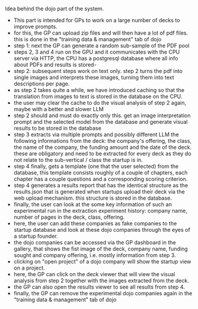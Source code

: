 Idea behind the dojo part of the system. 
- This part is intended for GPs to work on a large number of decks to improve prompts.
- for this, the GP can upload zip files and will then have a lot of pdf files. this is done in the "training data & management" tab of dojo
- step 1: next the GP can generate a random sub-sample of the PDF pool
- steps 2, 3 and 4 run on the GPU and it communicates with the CPU server via HTTP, the CPU has a postgresql database where all info about PDFs and results is stored-
- step 2: subsequent steps work on text only. step 2 turns the pdf into single images and interprets these images,  turning them into text descriptions per page.
- as step 2 takes quite a while, we have introduced caching so that the translation from images to text is stored in the database on the CPU.
- the user may clear the cache to do the visual analysis of step 2 again, maybe with a better and slower LLM
- step 2 should and must do exactly only this. get an image interpretation prompt and the selected model from the database and generate visual results to be stored in the database
- step 3 extracts via multiple prompts and possibly different LLM the following informations from the deck: the company's offering, the class, the name of the company, the funding amount and the date of the deck. these are obligatory and need to be extracted for every deck as they do not relate to the sub-vertical / class the startup is in.
- step 4 finally, gets a template (one that the user selected) from the database, this template consists roughly of a couple of chapters, each chapter has a couple questions and a corresponding scoring criterion.
- step 4 generates a results report that has the identical structure as the results.json that is generated when startups upload their deck via the web upload mechanism. this structure is stored in the database.
- finally, the user can look at the some key information of such an experimental run in the extraction experiment history: company name, number of pages in the deck, class, offering.
- here, the user can add these companies as fake companies to the startup database and look at these dojo companies through the eyes of a startup founder.
- the dojo companies can be accessed via the GP dashboard in the gallery, that shows the fist image of the deck, company name, funding sought and company offering, i.e. mostly information from step 3.
- clicking on "open project" of a dojo company will show the startup view on a project.
- here, the GP can click on the deck viewer that will view the visual analysis from step 2 together with the images extracted from the deck.
- the GP can also open the results viewer to see all results from step 4.
- finally, the GP can remove the experimental dojo companies again in the "training data & management" tab of dojo
